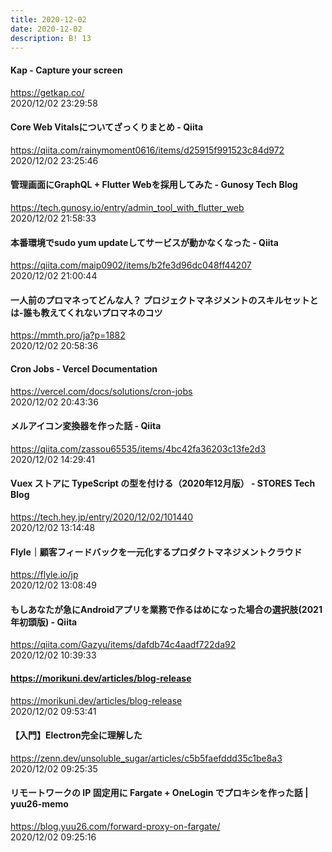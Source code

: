 ```yaml
---
title: 2020-12-02
date: 2020-12-02
description: B! 13
---
```


#### Kap - Capture your screen
https://getkap.co/<br>
2020/12/02 23:29:58<br>


#### Core Web Vitalsについてざっくりまとめ - Qiita
https://qiita.com/rainymoment0616/items/d25915f991523c84d972<br>
2020/12/02 23:25:46<br>


#### 管理画面にGraphQL + Flutter Webを採用してみた - Gunosy Tech Blog
https://tech.gunosy.io/entry/admin_tool_with_flutter_web<br>
2020/12/02 21:58:33<br>


#### 本番環境でsudo yum updateしてサービスが動かなくなった - Qiita
https://qiita.com/maip0902/items/b2fe3d96dc048ff44207<br>
2020/12/02 21:00:44<br>


#### 一人前のプロマネってどんな人？ プロジェクトマネジメントのスキルセットとは-誰も教えてくれないプロマネのコツ
https://mmth.pro/ja?p=1882<br>
2020/12/02 20:58:36<br>


#### Cron Jobs - Vercel Documentation
https://vercel.com/docs/solutions/cron-jobs<br>
2020/12/02 20:43:36<br>


#### メルアイコン変換器を作った話 - Qiita
https://qiita.com/zassou65535/items/4bc42fa36203c13fe2d3<br>
2020/12/02 14:29:41<br>


#### Vuex ストアに TypeScript の型を付ける（2020年12月版） - STORES Tech Blog
https://tech.hey.jp/entry/2020/12/02/101440<br>
2020/12/02 13:14:48<br>


#### Flyle｜顧客フィードバックを一元化するプロダクトマネジメントクラウド
https://flyle.io/jp<br>
2020/12/02 13:08:49<br>


#### もしあなたが急にAndroidアプリを業務で作るはめになった場合の選択肢(2021年初頭版) - Qiita
https://qiita.com/Gazyu/items/dafdb74c4aadf722da92<br>
2020/12/02 10:39:33<br>


#### https://morikuni.dev/articles/blog-release
https://morikuni.dev/articles/blog-release<br>
2020/12/02 09:53:41<br>


#### 【入門】Electron完全に理解した
https://zenn.dev/unsoluble_sugar/articles/c5b5faefddd35c1be8a3<br>
2020/12/02 09:25:35<br>


#### リモートワークの IP 固定用に Fargate + OneLogin でプロキシを作った話 | yuu26-memo
https://blog.yuu26.com/forward-proxy-on-fargate/<br>
2020/12/02 09:25:16<br>



